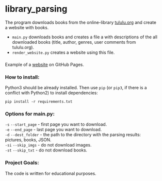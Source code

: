 # library_parsing

The program downloads books from the online-library [tululu.org](https://tululu.org/) and create a website with books. <br />
* `main.py` downloads books and creates a file a with descriptions of the all downloaded books (title, author, genres, user comments from tululu.org). <br />
* `render_website.py` creates a website using this file.
###
Example of a [website](https://s-kella.github.io/library_parsing/pages/index0.html) on GitHub Pages.

### How to install:

Python3 should be already installed. 
Then use `pip` (or `pip3`, if there is a conflict with Python2) to install dependencies:
```
pip install -r requirements.txt
```

### Options for main.py:

`-s` `--start_page` - first page you want to download. <br />
`-e` `--end_page` - last page you want to download. <br />
`-d` `--dest_folder` - the path to the directory with the parsing results: pictures, books, JSON. <br />
`-si` `--skip_imgs` - do not download images. <br />
`-st` `--skip_txt` - do not download books.


### Project Goals:

The code is written for educational purposes.
